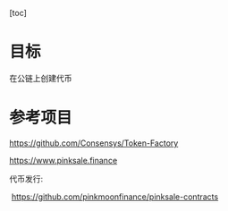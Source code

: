 [toc]

# 目标

在公链上创建代币





# 参考项目

https://github.com/Consensys/Token-Factory

https://www.pinksale.finance





代币发行:

​	https://github.com/pinkmoonfinance/pinksale-contracts



